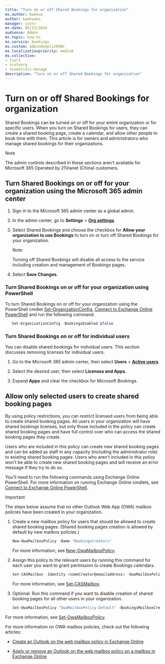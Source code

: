 ```yaml
---
title: "Turn on or off Shared Bookings for organization"
ms.author: kwekua
author: kwekuako
manager: scotv
ms.date: 05/23/2024
audience: Admin
ms.topic: how-to
ms.service: bookings
ms.custom: admindeeplinkMAC
ms.localizationpriority: medium
ms.collection:
- Tier1
- scotvorg
- essentials-manage
description: "Turn on or off Shared Bookings for organization"
---
```


# Turn on or off Shared Bookings for organization

Shared Bookings can be turned on or off for your entire organization or for specific users. When you turn on Shared Bookings for users, they can create a shared booking page, create a calendar, and allow other people to book time with them. This article is for owners and administrators who manage shared bookings for their organizations.

> [!NOTE]
> The admin controls described in these sections aren't available for Microsoft 365 Operated by 21Vianet (China) customers.

## Turn Shared Bookings on or off for your organization using the Microsoft 365 admin center

1. Sign in to the Microsoft 365 admin center as a global admin.

2. In the admin center, go to **Settings** \> <a href="https://go.microsoft.com/fwlink/p/?linkid=2053743" target="_blank">**Org settings**</a>.

3. Select Shared Bookings and choose the checkbox for **Allow your organization to use Bookings** to turn on or turn off Shared Bookings for your organization.

   > [!NOTE]
   > Turning off Shared Bookings will disable all access to the service including creation and management of Bookings pages.

4. Select **Save Changes**.

### Turn Shared Bookings on or off for your organization using PowerShell

To turn Shared Bookings on or off for your organization using the PowerShell cmdlet [Set-OrganizationConfig](/powershell/module/exchange/set-organizationconfig), [Connect to Exchange Online PowerShell](/powershell/exchange/connect-to-exchange-online-powershell) and run the following command:

```PowerShell
   Set-OrganizationConfig -BookingsEnabled $false
```

### Turn Shared Bookings on or off for individual users

You can disable shared bookings for individual users. This section discusses removing licenses for individual users.

1. Go to the Microsoft 365 admin center, then select **Users** \> <a href="https://go.microsoft.com/fwlink/p/?linkid=834822" target="_blank">**Active users**</a>.

1. Select the desired user, then select **Licenses and Apps**.

1. Expand **Apps** and clear the checkbox for Microsoft Bookings.

## Allow only selected users to create shared booking pages

By using policy restrictions, you can restrict licensed users from being able to create shared booking pages. All users in your organization will have shared bookings licenses, but only those included in the policy can create shared booking pages and have full control over who can access the shared booking pages they create.

Users who are included in this policy can create new shared booking pages and can be added as staff in any capacity (including the administrator role) to existing shared booking pages. Users who aren't included in this policy won't be able to create new shared booking pages and will receive an error message if they try to do so.

You'll need to run the following commands using Exchange Online PowerShell. For more information on running Exchange Online cmdlets, see [Connect to Exchange Online PowerShell](/powershell/exchange/connect-to-exchange-online-powershell).

> [!IMPORTANT]
> The steps below assume that no other Outlook Web App (OWA) mailbox policies have been created in your organization.

1. Create a new mailbox policy for users that should be allowed to create shared booking pages. (Shared booking pages creation is allowed by default by new mailbox policies.)

   ```PowerShell
   New-OwaMailboxPolicy -Name "BookingsCreators"
   ```

   For more information, see [New-OwaMailboxPolicy](/powershell/module/exchange/new-owamailboxpolicy).

2. Assign this policy to the relevant users by running this command for each user you want to grant permission to create Bookings calendars.

   ```PowerShell
   Set-CASMailbox -Identity <someCreator@emailaddress> -OwaMailboxPolicy "BookingsCreators"
   ```

   For more information, see [Set-CASMailbox](/powershell/module/exchange/set-casmailbox).

3. Optional: Run this command if you want to disable creation of shared booking pages for all other users in your organization.

   ```PowerShell
   Set-OwaMailboxPolicy "OwaMailboxPolicy-Default" -BookingsMailboxCreationEnabled:$false
   ```

For more information, see [Set-OwaMailboxPolicy](/powershell/module/exchange/set-owamailboxpolicy).

For more information on OWA mailbox policies, check out the following articles:

- [Create an Outlook on the web mailbox policy in Exchange Online](/exchange/clients-and-mobile-in-exchange-online/outlook-on-the-web/create-outlook-web-app-mailbox-policy)

- [Apply or remove an Outlook on the web mailbox policy on a mailbox in Exchange Online](/exchange/clients-and-mobile-in-exchange-online/outlook-on-the-web/create-outlook-web-app-mailbox-policy)
